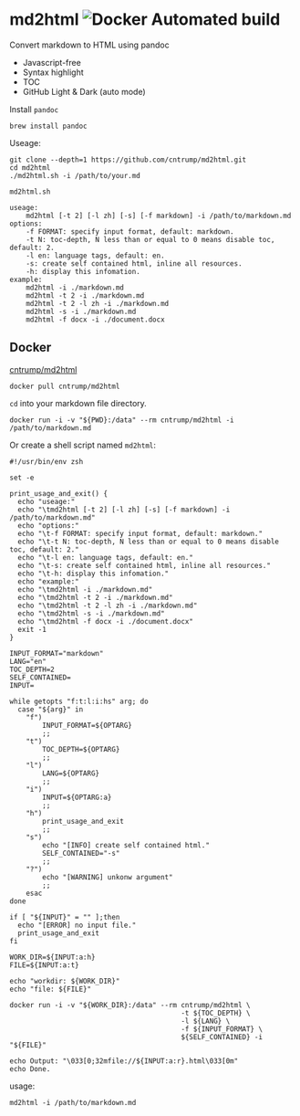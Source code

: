 # md2html ![Docker Automated build](https://img.shields.io/docker/automated/cntrump/md2html?style=social)

Convert markdown to HTML using pandoc

- Javascript-free
- Syntax highlight
- TOC
- GitHub Light & Dark (auto mode)

Install `pandoc`

```
brew install pandoc
```

Useage: 

```
git clone --depth=1 https://github.com/cntrump/md2html.git
cd md2html
./md2html.sh -i /path/to/your.md
```

`md2html.sh`

```
useage:
	md2html [-t 2] [-l zh] [-s] [-f markdown] -i /path/to/markdown.md
options:
	-f FORMAT: specify input format, default: markdown.
	-t N: toc-depth, N less than or equal to 0 means disable toc, default: 2.
	-l en: language tags, default: en.
	-s: create self contained html, inline all resources.
	-h: display this infomation.
example:
	md2html -i ./markdown.md
	md2html -t 2 -i ./markdown.md
	md2html -t 2 -l zh -i ./markdown.md
	md2html -s -i ./markdown.md
	md2html -f docx -i ./document.docx
```

## Docker

[cntrump/md2html](https://hub.docker.com/r/cntrump/md2html)

```
docker pull cntrump/md2html
```

`cd` into your markdown file directory.

```
docker run -i -v "${PWD}:/data" --rm cntrump/md2html -i /path/to/markdown.md
```

Or create a shell script named `md2html`:

```
#!/usr/bin/env zsh

set -e

print_usage_and_exit() {
  echo "useage:"
  echo "\tmd2html [-t 2] [-l zh] [-s] [-f markdown] -i /path/to/markdown.md"
  echo "options:"
  echo "\t-f FORMAT: specify input format, default: markdown."
  echo "\t-t N: toc-depth, N less than or equal to 0 means disable toc, default: 2."
  echo "\t-l en: language tags, default: en."
  echo "\t-s: create self contained html, inline all resources."
  echo "\t-h: display this infomation."
  echo "example:"
  echo "\tmd2html -i ./markdown.md"
  echo "\tmd2html -t 2 -i ./markdown.md"
  echo "\tmd2html -t 2 -l zh -i ./markdown.md"
  echo "\tmd2html -s -i ./markdown.md"
  echo "\tmd2html -f docx -i ./document.docx"
  exit -1
}

INPUT_FORMAT="markdown"
LANG="en"
TOC_DEPTH=2
SELF_CONTAINED=
INPUT=

while getopts "f:t:l:i:hs" arg; do
  case "${arg}" in
    "f")
        INPUT_FORMAT=${OPTARG}
        ;;
    "t")
        TOC_DEPTH=${OPTARG}
        ;;
    "l")
        LANG=${OPTARG}
        ;;
    "i")
        INPUT=${OPTARG:a}
        ;;
    "h")
        print_usage_and_exit
        ;;
    "s")
        echo "[INFO] create self contained html."
        SELF_CONTAINED="-s"
        ;;
    "?")  
        echo "[WARNING] unkonw argument"
        ;;
    esac
done

if [ "${INPUT}" = "" ];then
  echo "[ERROR] no input file."
  print_usage_and_exit
fi

WORK_DIR=${INPUT:a:h}
FILE=${INPUT:a:t}

echo "workdir: ${WORK_DIR}"
echo "file: ${FILE}"

docker run -i -v "${WORK_DIR}:/data" --rm cntrump/md2html \
                                          -t ${TOC_DEPTH} \
                                          -l ${LANG} \
                                          -f ${INPUT_FORMAT} \
                                          ${SELF_CONTAINED} -i "${FILE}"

echo Output: "\033[0;32mfile://${INPUT:a:r}.html\033[0m"
echo Done.
```

usage:

```
md2html -i /path/to/markdown.md
```